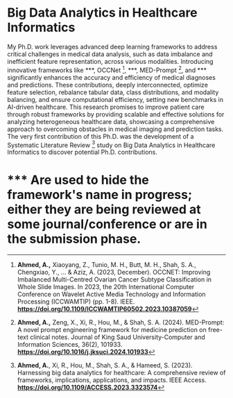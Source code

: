 # Big Data Analytics in Healthcare Informatics

My Ph.D. work leverages advanced deep learning frameworks to address critical challenges in medical data analysis, such as data imbalance and inefficient feature representation, across various modalities. Introducing innovative frameworks like ***, OCCNet [^3], ***, MED-Prompt [^2], and *** significantly enhances the accuracy and efficiency of medical diagnoses and predictions. These contributions, deeply interconnected, optimize feature selection, rebalance tabular data, class distributions, and modality balancing, and ensure computational efficiency, setting new benchmarks in AI-driven healthcare. This research promises to improve patient care through robust frameworks by providing scalable and effective solutions for analyzing heterogeneous healthcare data, showcasing a comprehensive approach to overcoming obstacles in medical imaging and prediction tasks. The very first contribution of this Ph.D. was the development of a Systematic Literature Review [^1] study on Big Data Analytics in Healthcare Informatics to discover potential Ph.D. contributions.

# *** Are used to hide the framework's name in progress; either they are being reviewed at some journal/conference or are in the submission phase.

[^1]: **Ahmed, A.**, Xi, R., Hou, M., Shah, S. A., & Hameed, S. (2023). Harnessing big data analytics for healthcare: A comprehensive review of frameworks, implications, applications, and impacts. IEEE Access.  **https://doi.org/10.1109/ACCESS.2023.3323574**
[^2]: **Ahmed, A.,** Zeng, X., Xi, R., Hou, M., & Shah, S. A. (2024). MED-Prompt: A novel prompt engineering framework for medicine prediction on free-text clinical notes. Journal of King Saud University-Computer and Information Sciences, 36(2), 101933. **https://doi.org/10.1016/j.jksuci.2024.101933** 
[^3]: **Ahmed, A.,** Xiaoyang, Z., Tunio, M. H., Butt, M. H., Shah, S. A., Chengxiao, Y., ... & Aziz, A. (2023, December). OCCNET: Improving Imbalanced Multi-Centred Ovarian Cancer Subtype Classification in Whole Slide Images. In 2023, the 20th International Computer Conference on Wavelet Active Media Technology and Information Processing (ICCWAMTIP) (pp. 1-8). IEEE. **https://doi.org/10.1109/ICCWAMTIP60502.2023.10387059**

